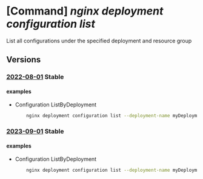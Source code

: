 # [Command] _nginx deployment configuration list_

List all configurations under the specified deployment and resource group

## Versions

### [2022-08-01](/Resources/mgmt-plane/L3N1YnNjcmlwdGlvbnMve30vcmVzb3VyY2Vncm91cHMve30vcHJvdmlkZXJzL25naW54Lm5naW54cGx1cy9uZ2lueGRlcGxveW1lbnRzL3t9L2NvbmZpZ3VyYXRpb25z/2022-08-01.xml) **Stable**

<!-- mgmt-plane /subscriptions/{}/resourcegroups/{}/providers/nginx.nginxplus/nginxdeployments/{}/configurations 2022-08-01 -->

#### examples

- Configuration ListByDeployment
    ```bash
        nginx deployment configuration list --deployment-name myDeployment --resource-group myResourceGroup
    ```

### [2023-09-01](/Resources/mgmt-plane/L3N1YnNjcmlwdGlvbnMve30vcmVzb3VyY2Vncm91cHMve30vcHJvdmlkZXJzL25naW54Lm5naW54cGx1cy9uZ2lueGRlcGxveW1lbnRzL3t9L2NvbmZpZ3VyYXRpb25z/2023-09-01.xml) **Stable**

<!-- mgmt-plane /subscriptions/{}/resourcegroups/{}/providers/nginx.nginxplus/nginxdeployments/{}/configurations 2023-09-01 -->

#### examples

- Configuration ListByDeployment
    ```bash
        nginx deployment configuration list --deployment-name myDeployment --resource-group myResourceGroup
    ```
